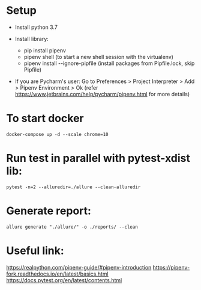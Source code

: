 # Setup
- Install python 3.7
- Install library:
    - pip install pipenv
    - pipenv shell (to start a new shell session with the virtualenv)
    - pipenv install --ignore-pipfile (install packages from Pipfile.lock, skip Pipfile)

- If you are Pycharm's user:
    Go to Preferences > Project Interpreter > Add > Pipenv Environment > Ok
    (refer https://www.jetbrains.com/help/pycharm/pipenv.html for more details)

# To start docker
    docker-compose up -d --scale chrome=10

# Run test in parallel with pytest-xdist lib:
    pytest -n=2 --alluredir=./allure --clean-alluredir

# Generate report:
    allure generate "./allure/" -o ./reports/ --clean


# Useful link:
https://realpython.com/pipenv-guide/#pipenv-introduction
https://pipenv-fork.readthedocs.io/en/latest/basics.html
https://docs.pytest.org/en/latest/contents.html